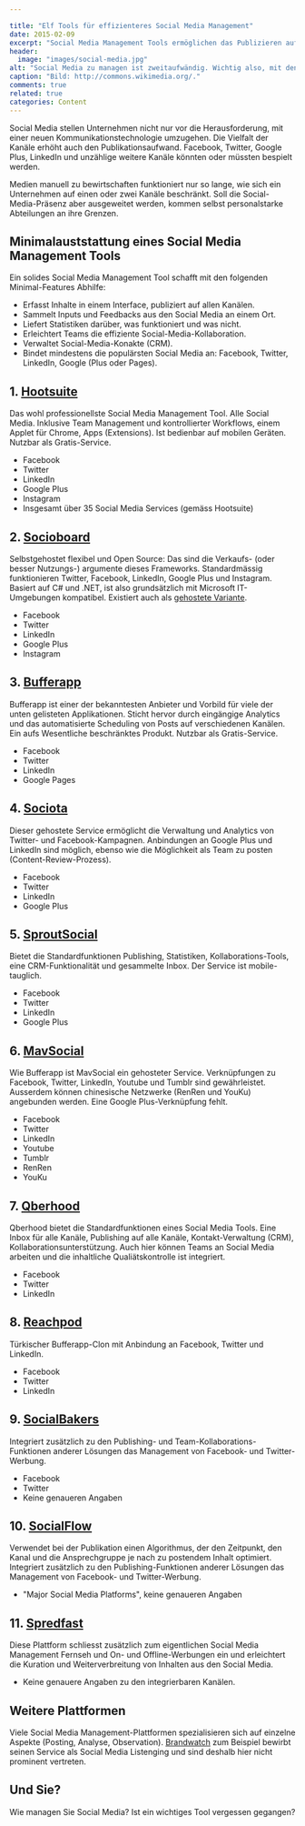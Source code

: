 ```yaml
---

title: "Elf Tools für effizienteres Social Media Management"
date: 2015-02-09
excerpt: "Social Media Management Tools ermöglichen das Publizieren auf mehreren Kanälen, liefern Statistiken, sammeln Inputs an einem Ort und ermöglichen Teams einen effizienten Social Media Workflow."
header:
  image: "images/social-media.jpg"
alt: "Social Media zu managen ist zweitaufwändig. Wichtig also, mit den richtigen Tools zu arbeiten."
caption: "Bild: http://commons.wikimedia.org/."
comments: true
related: true
categories: Content
---
```


Social Media stellen Unternehmen nicht nur vor die Herausforderung, mit einer neuen Kommunikationstechnologie umzugehen. Die Vielfalt der Kanäle erhöht auch den Publikationsaufwand. Facebook, Twitter, Google Plus, LinkedIn und unzählige weitere Kanäle könnten oder müssten bespielt werden. 

Medien manuell zu bewirtschaften funktioniert nur so lange, wie sich ein Unternehmen auf einen oder zwei Kanäle beschränkt. Soll die Social-Media-Präsenz aber ausgeweitet werden, kommen selbst personalstarke Abteilungen an ihre Grenzen. 

## Minimalauststattung eines Social Media Management Tools

Ein solides Social Media Management Tool schafft mit den folgenden Minimal-Features Abhilfe: 

- Erfasst Inhalte in einem Interface, publiziert auf allen Kanälen.
- Sammelt Inputs und Feedbacks aus den Social Media an einem Ort.
- Liefert Statistiken darüber, was funktioniert und was nicht.
- Erleichtert Teams die effiziente Social-Media-Kollaboration.
- Verwaltet Social-Media-Konakte (CRM).
- Bindet mindestens die populärsten Social Media an: Facebook, Twitter, LinkedIn, Google (Plus oder Pages).


## 1. [Hootsuite](https://hootsuite.com/)

Das wohl professionellste Social Media Management Tool. Alle Social Media. Inklusive Team Management und kontrollierter Workflows, einem Applet für Chrome, Apps (Extensions). Ist bedienbar auf mobilen Geräten. Nutzbar als Gratis-Service.

- Facebook
- Twitter
- LinkedIn
- Google Plus
- Instagram
- Insgesamt über 35 Social Media Services (gemäss Hootsuite)

## 2. [Socioboard](http://www.socioboard.org/)

Selbstgehostet flexibel und Open Source: Das sind die Verkaufs- (oder besser Nutzungs-) argumente dieses Frameworks. Standardmässig funktionieren Twitter, Facebook, LinkedIn, Google Plus und Instagram. Basiert auf C# und .NET, ist also grundsätzlich mit Microsoft IT-Umgebungen kompatibel. Existiert auch als [gehostete Variante](http://www.socioboard.com/).

- Facebook
- Twitter
- LinkedIn
- Google Plus
- Instagram

## 3. [Bufferapp](https://bufferapp.com/)

Bufferapp ist einer der bekanntesten Anbieter und Vorbild für viele der unten gelisteten Applikationen. Sticht hervor durch eingängige Analytics und das automatisierte Scheduling von Posts auf verschiedenen Kanälen. Ein aufs Wesentliche beschränktes Produkt. Nutzbar als Gratis-Service.

- Facebook
- Twitter
- LinkedIn
- Google Pages

## 4. [Sociota](https://www.sociota.net/)

Dieser gehostete Service ermöglicht die Verwaltung und Analytics von Twitter- und Facebook-Kampagnen. Anbindungen an Google Plus und LinkedIn sind möglich, ebenso wie die Möglichkeit als Team zu posten (Content-Review-Prozess).

- Facebook
- Twitter
- LinkedIn
- Google Plus

## 5. [SproutSocial](http://sproutsocial.com/ )

Bietet die Standardfunktionen Publishing, Statistiken, Kollaborations-Tools, eine CRM-Funktionalität und gesammelte Inbox. Der Service ist mobile-tauglich.

- Facebook
- Twitter
- LinkedIn
- Google Plus

## 6. [MavSocial](http://mavsocial.com/)

Wie Bufferapp ist MavSocial ein gehosteter Service. Verknüpfungen zu Facebook, Twitter, LinkedIn, Youtube und Tumblr sind gewährleistet. Ausserdem können chinesische Netzwerke (RenRen und YouKu) angebunden werden. Eine Google Plus-Verknüpfung fehlt.

- Facebook
- Twitter
- LinkedIn
- Youtube
- Tumblr
- RenRen
- YouKu

## 7. [Qberhood](http://www.qberhood.com/)

Qberhood bietet die Standardfunktionen eines Social Media Tools. Eine Inbox für alle Kanäle, Publishing auf alle Kanäle, Kontakt-Verwaltung (CRM), Kollaborationsunterstützung. Auch hier können Teams an Social Media arbeiten und die inhaltliche Qualiätskontrolle ist integriert.

- Facebook
- Twitter
- LinkedIn

## 8. [Reachpod](https://www.reachpod.com/)

Türkischer Bufferapp-Clon mit Anbindung an Facebook, Twitter und LinkedIn.

- Facebook
- Twitter
- LinkedIn


## 9. [SocialBakers](http://www.socialbakers.com/products/suite/analytics)

Integriert zusätzlich zu den Publishing- und Team-Kollaborations-Funktionen anderer Lösungen das Management von Facebook- und Twitter-Werbung.

- Facebook
- Twitter
- Keine genaueren Angaben


## 10. [SocialFlow](http://www.socialflow.com/)

Verwendet bei der Publikation einen Al­go­rith­mus, der den Zeitpunkt, den Kanal und die Ansprechgruppe je nach zu postendem Inhalt optimiert. Integriert zusätzlich zu den Publishing-Funktionen anderer Lösungen das Management von Facebook- und Twitter-Werbung.

- "Major Social Media Platforms", keine genaueren Angaben

## 11. [Spredfast](https://www.spredfast.com/)

Diese Plattform schliesst zusätzlich zum eigentlichen Social Media Management Fernseh und On- und Offline-Werbungen ein und erleichtert die Kuration und Weiterverbreitung von Inhalten aus den Social Media.

- Keine genauere Angaben zu den integrierbaren Kanälen.

## Weitere Plattformen

Viele Social Media Management-Plattformen spezialisieren sich auf einzelne Aspekte (Posting, Analyse, Observation). [Brandwatch](https://www.brandwatch.com/) zum Beispiel bewirbt seinen Service als Social Media Listenging und sind deshalb hier nicht prominent vertreten.


## Und Sie?

Wie managen Sie Social Media? Ist ein wichtiges Tool vergessen gegangen? 